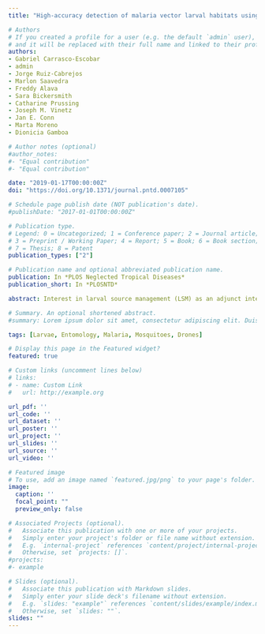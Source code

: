 ```yaml
---
title: "High-accuracy detection of malaria vector larval habitats using drone-based multispectral imagery"

# Authors
# If you created a profile for a user (e.g. the default `admin` user), write the username (folder name) here
# and it will be replaced with their full name and linked to their profile.
authors:
- Gabriel Carrasco-Escobar
- admin
- Jorge Ruiz-Cabrejos
- Marlon Saavedra
- Freddy Alava
- Sara Bickersmith
- Catharine Prussing
- Joseph M. Vinetz
- Jan E. Conn
- Marta Moreno
- Dionicia Gamboa

# Author notes (optional)
#author_notes:
#- "Equal contribution"
#- "Equal contribution"

date: "2019-01-17T00:00:00Z"
doi: "https://doi.org/10.1371/journal.pntd.0007105"

# Schedule page publish date (NOT publication's date).
#publishDate: "2017-01-01T00:00:00Z"

# Publication type.
# Legend: 0 = Uncategorized; 1 = Conference paper; 2 = Journal article;
# 3 = Preprint / Working Paper; 4 = Report; 5 = Book; 6 = Book section;
# 7 = Thesis; 8 = Patent
publication_types: ["2"]

# Publication name and optional abbreviated publication name.
publication: In *PLOS Neglected Tropical Diseases*
publication_short: In *PLOSNTD*

abstract: Interest in larval source management (LSM) as an adjunct intervention to control and eliminate malaria transmission has recently increased mainly because long-lasting insecticidal nets (LLINs) and indoor residual spray (IRS) are ineffective against exophagic and exophilic mosquitoes. In Amazonian Peru, the identification of the most productive, positive water bodies would increase the impact of targeted mosquito control on aquatic life stages. The present study explores the use of unmanned aerial vehicles (drones) for identifying Nyssorhynchus darlingi (formerly Anopheles darlingi) breeding sites with high-resolution imagery (~0.02m/pixel) and their multispectral profile in Amazonian Peru. Our results show that high-resolution multispectral imagery can discriminate a profile of water bodies where Ny. darlingi is most likely to breed (overall accuracy 86.73%- 96.98%) with a moderate differentiation of spectral bands. This work provides proof-of-concept of the use of high-resolution images to detect malaria vector breeding sites in Amazonian Peru and such innovative methodology could be crucial for LSM malaria integrated interventions.

# Summary. An optional shortened abstract.
#summary: Lorem ipsum dolor sit amet, consectetur adipiscing elit. Duis posuere tellus ac convallis placerat. Proin tincidunt magna sed ex sollicitudin condimentum.

tags: [Larvae, Entomology, Malaria, Mosquitoes, Drones]

# Display this page in the Featured widget?
featured: true

# Custom links (uncomment lines below)
# links:
# - name: Custom Link
#   url: http://example.org

url_pdf: ''
url_code: ''
url_dataset: ''
url_poster: ''
url_project: ''
url_slides: ''
url_source: ''
url_video: ''

# Featured image
# To use, add an image named `featured.jpg/png` to your page's folder.
image:
  caption: ''
  focal_point: ""
  preview_only: false

# Associated Projects (optional).
#   Associate this publication with one or more of your projects.
#   Simply enter your project's folder or file name without extension.
#   E.g. `internal-project` references `content/project/internal-project/index.md`.
#   Otherwise, set `projects: []`.
#projects:
#- example

# Slides (optional).
#   Associate this publication with Markdown slides.
#   Simply enter your slide deck's filename without extension.
#   E.g. `slides: "example"` references `content/slides/example/index.md`.
#   Otherwise, set `slides: ""`.
slides: ""
---
```

